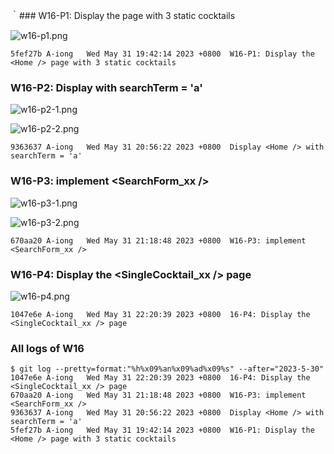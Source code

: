｀### W16-P1: Display the <Home /> page with 3 static cocktails
 
![w16-p1.png](https://wkuwjlgjzkovodskzcca.supabase.co/storage/v1/object/public/demo-34/md_img/w16-p1.png)
 
```
5fef27b A-iong   Wed May 31 19:42:14 2023 +0800  W16-P1: Display the <Home /> page with 3 static cocktails
```

### W16-P2: Display <Home /> with searchTerm = 'a'
 
![w16-p2-1.png](https://wkuwjlgjzkovodskzcca.supabase.co/storage/v1/object/public/demo-34/md_img/w16-p2-1.png)
 
![w16-p2-2.png](https://wkuwjlgjzkovodskzcca.supabase.co/storage/v1/object/public/demo-34/md_img/w16-p2-2.png)
 
```
9363637 A-iong   Wed May 31 20:56:22 2023 +0800  Display <Home /> with searchTerm = 'a'
```

### W16-P3: implement <SearchForm_xx />
 
![w16-p3-1.png](https://wkuwjlgjzkovodskzcca.supabase.co/storage/v1/object/public/demo-34/md_img/w16-p3-1.png)
 
![w16-p3-2.png](TODO)
 
```
670aa20 A-iong   Wed May 31 21:18:48 2023 +0800  W16-P3: implement <SearchForm_xx />
```

### W16-P4: Display the <SingleCocktail_xx /> page
 
![w16-p4.png](https://wkuwjlgjzkovodskzcca.supabase.co/storage/v1/object/public/demo-34/md_img/w16-p4.png)
 
```
1047e6e A-iong   Wed May 31 22:20:39 2023 +0800  16-P4: Display the <SingleCocktail_xx /> page
```

### All logs of W16
```
$ git log --pretty=format:"%h%x09%an%x09%ad%x09%s" --after="2023-5-30"
1047e6e A-iong   Wed May 31 22:20:39 2023 +0800  16-P4: Display the <SingleCocktail_xx /> page
670aa20 A-iong   Wed May 31 21:18:48 2023 +0800  W16-P3: implement <SearchForm_xx />
9363637 A-iong   Wed May 31 20:56:22 2023 +0800  Display <Home /> with searchTerm = 'a'
5fef27b A-iong   Wed May 31 19:42:14 2023 +0800  W16-P1: Display the <Home /> page with 3 static cocktails
```
